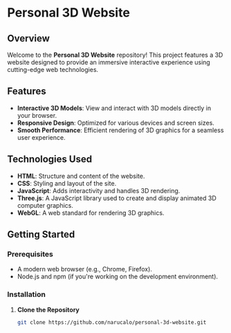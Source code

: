 # Personal 3D Website

## Overview

Welcome to the **Personal 3D Website** repository! This project features a 3D website designed to provide an immersive interactive experience using cutting-edge web technologies.

## Features

- **Interactive 3D Models**: View and interact with 3D models directly in your browser.
- **Responsive Design**: Optimized for various devices and screen sizes.
- **Smooth Performance**: Efficient rendering of 3D graphics for a seamless user experience.

## Technologies Used

- **HTML**: Structure and content of the website.
- **CSS**: Styling and layout of the site.
- **JavaScript**: Adds interactivity and handles 3D rendering.
- **Three.js**: A JavaScript library used to create and display animated 3D computer graphics.
- **WebGL**: A web standard for rendering 3D graphics.

## Getting Started

### Prerequisites

- A modern web browser (e.g., Chrome, Firefox).
- Node.js and npm (if you're working on the development environment).

### Installation

1. **Clone the Repository**

   ```bash
   git clone https://github.com/narucalo/personal-3d-website.git
